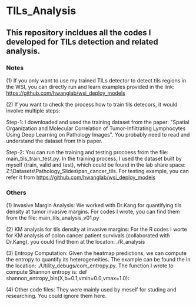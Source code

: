 # TILs_Analysis
## This repository incldues all the codes I developed for TILs detection and related analysis. 

### Notes
(1) If you only want to use my trained TILs detector to detect tils regions in the WSI, you can directly run and learn examples provided in the link: https://github.com/hwanglab/wsi_deploy_models

(2) If you want to check the process how to train tils detecors, it would involve multiple steps: 
    
Step-1: I downloaded and used the training dataset from the paper: "Spatial Organization and Molecular Correlation of Tumor-Infiltrating Lymphocytes Using Deep Learning on Pathology Images". You probably need to read and understand the dataset from this paper.

Step-2: You can run the training and testing procoess from the file: main_tils_train_test.py. In the training process, I used the dataset built by myself (train, valid and test), which could be found in the lab share space: Z:\Datasets\Pathology_Slides\pan_cancer_tils. For testing example, you can refer it from https://github.com/hwanglab/wsi_deploy_models

### Others
(1) Invasive Margin Analysis: We worked with Dr.Kang for quantifying tils density at tumor invasive margins. For codes I wrote, you can find them from the file: main_tils_analysis_v01.py

(2) KM analysis for tils density at invasive margins: For the R codes I worte for KM analysis of colon cancer patient survivals (collaborated with Dr.Kang), you could find them at the locaton: ./R_analysis

(3) Entropy Computation: Given the heatmap predictions, we can compute the entropy to quantify its heterogeneities. The example can be found the in the location: ./Utility_debugs/com_entropy.py. The function I wrote to compute Shannon entropy is: def shannon_entropy_bin(X,b=0.1,vmin=0.0,vmax=1.0):

(4) Other code files: They were mainly used by meself for studing and researching. You could ignore them here.

